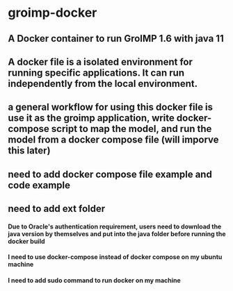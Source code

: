 # groimp-docker

## A Docker container to run GroIMP 1.6 with java 11
## A docker file is a isolated environment for running specific applications. It can run independently from the local environment. 
## a general workflow for using this docker file is use it as the groimp application, write docker-compose script to map the model, and run the model from a docker compose file (will imporve this later)
## need to add docker compose file example and code example
## need to add ext folder

#### Due to Oracle's authentication requirement, users need to download the java version by themselves and put into the java folder before running the docker build

#### I need to use docker-compose instead of docker compose on my ubuntu machine
#### I need to add sudo command to run docker on my machine



